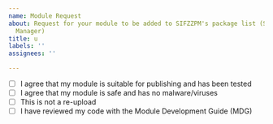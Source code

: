 ```yaml
---
name: Module Request
about: Request for your module to be added to SIFZZPM's package list (Sifzz Package
  Manager)
title: u
labels: ''
assignees: ''

---
```


-[ ] I agree that my module is suitable for publishing and has been tested
-[ ] I agree that my module is safe and has no malware/viruses
-[ ] This is not a re-upload
-[ ] I have reviewed my code with the Module Development Guide (MDG)
